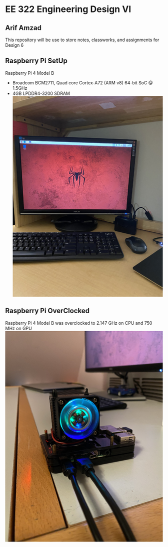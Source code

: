 # EE 322 Engineering Design VI 
## Arif Amzad
This repository will be use to store notes, classworks, and assignments for Design 6
## Raspberry Pi SetUp
Raspberry Pi 4 Model B
* Broadcom BCM2711, Quad core Cortex-A72 (ARM v8) 64-bit SoC @ 1.5GHz
* 4GB LPDDR4-3200 SDRAM 
![This is an image](https://github.com/Arif12467/Design-6-AIA/blob/8aa5a6083e1e36b28fdf838363fc5335308f5cd5/Photos/Setup.jpg)

## Raspberry Pi OverClocked
Raspberry Pi 4 Model B was overclocked to 2.147 GHz on CPU and 750 MHz on GPU
![This is an image](https://github.com/Arif12467/Design-6-AIA/blob/7bbfb1856a393251f89d37b4cd4c12f487bf5c61/Photos/Overclocked.JPG)
